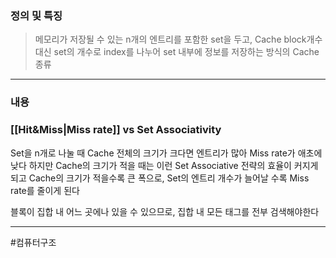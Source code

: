 ### 정의 및 특징
>메모리가 저장될 수 있는 n개의 엔트리를 포함한 set을 두고, Cache block개수 대신 set의 개수로 index를 나누어 set 내부에 정보를 저장하는 방식의 Cache 종류
---
###  내용
### [[Hit&Miss|Miss rate]] vs Set Associativity
Set을 n개로 나눌 때 Cache 전체의 크기가 크다면 엔트리가 많아 Miss rate가 애초에 낮다
하지만 Cache의 크기가 적을 때는 이런 Set Associative 전략의 효율이 커지게 되고
Cache의 크기가 적을수록 큰 폭으로, Set의 엔트리 개수가 늘어날 수록 Miss rate를 줄이게 된다

블록이 집합 내 어느 곳에나 있을 수 있으므로, 집합 내 모든 태그를 전부 검색해야한다

---
#컴퓨터구조 